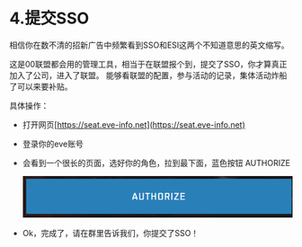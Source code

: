 # 4.提交SSO

相信你在数不清的招新广告中频繁看到SSO和ESI这两个不知道意思的英文缩写。

这是00联盟都会用的管理工具，相当于在联盟报个到，提交了SSO，你才算真正加入了公司，进入了联盟。 能够看联盟的配置，参与活动的记录，集体活动炸船了可以来要补贴。

具体操作：

* 打开网页[https://seat.eve-info.net](https://seat.eve-info.net)
* 登录你的eve账号
* 会看到一个很长的页面，选好你的角色，拉到最下面，蓝色按钮 AUTHORIZE

  ![](../.gitbook/assets/ti-jiao-sso.png)

* Ok，完成了，请在群里告诉我们，你提交了SSO！

